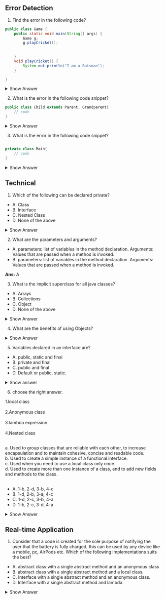 ## Error Detection

1. Find the error in the following code?

``` java
public class Game {
	public static void main(String[] args) {
		Game g;
		g.playCricket();
		
		
	}
	void playCricket() {
		System.out.println("I am a Batsman");
	}

}

```

<details><summary>Show Answer</summary>

<b>Ans:</b> The above code creates a compile-time error, The object "g" is declared but not initialized, and It is not possible to use an object of a class without Initializing it.

</details>

2. What is the error in the following code snippet?

``` java
public class Child extends Parent, Grandparent{
	// code
}
```
<details><summary>Show Answer</summary>

<b>Ans:</b> compilation error is caused because a class can extend only one parent class.

</details>

3.  What is the error in the following code snippet?

``` java

private class Main{
	// code	
}

```

<details><summary>Show Answer</summary>

<b>Ans:</b> compilation error is caused because a class can be public, abstract and final but not private unless it's a nested class.

</details>

## Technical

1. Which of the following can be declared private?

- A. Class
- B. Interface
- C. Nested Class
- D. None of the above

<details><summary>Show Answer</summary>

<b>Ans:</b> C
	
<b>Explanation:</b> classes and interfces can not be declared private, nested classes can be declared private.

</details>

2. What are the parameters and arguments?

- A. parameters: list of variables in the method declaration.
     Arguments:  Values that are passed when a method is invoked.
- B. parameters: list of variables in the method declaration.
     Arguments:  Values that are passed when a method is invoked.
     
<b>Ans:</b> A </details>

3. What is the implicit superclass for all java classes?

- A. Arrays
- B. Collections
- C. Object
- D. None of the above

<details><summary>Show Answer</summary>

<b>Ans:</b> C
	
<b>Explanation:</b> The default constructor of any class calls the no-arg constructor of the superclass, So, java provides an implicit super class "Object" which has a default constructor.

</details>

4. What are the benefits of using Objects?

<details><summary>Show Answer</summary>
	
<b>Ans:</b>
	
- Modularity: the source code for every object can be maintained independently and once an object is created it can be easily propagated inside the system.
- Information hiding: since an object is used to implement methods, the internal working of the class can be hidden using an object.
- Code - reusability:  once an object is created, it can be reused anywhere in the program.
- Pluggability and debugging: if an existing object fails to satisfy the requirements of the developer or causes any abnormality in the code, it can be 
	  deleted.
	
</details>

5. Variables declared in an interface are?

- A. public, static and final
- B. private and final
- C. public and final
- D. Default or public, static.


<details> <summary>Show answer</summary>

<b>Ans:</b> A
	
<b>Explanation:</b>
	
- final: variables in an interface are accessed by many classes and its not ideal, if any of the classes appends the value of the variable, to avoid this
	 variables are declared final.
- public: interfaces are accessed by any class present in any package, so to support this all variables are declared public.
- static: interface itself can't be initialized, so objects of a class are used to access variables, but if a class is imcomplete, an object cant is created.
	   All variables are static so that they can be accessed without an object.
	

</details>

6. choose the right answer.

1.local class   <br>                               
2.Anonymous class  <br>                           
3.lambda expression <br>                          
4.Nested class <br>

<br>
a.  Used to group classes that are reliable with each other, to increase encapsulation and to maintain cohesive, concise and readable code.<br>
b. Used to create a simple instance of a functional interface.<br>
c. Used when you need to use a local class only once.<br>
d. Used to create more than one instance of a class, and to add new fields and methods to the class.<br>
<br>


- A. 1-b, 2-d, 3-b, 4-c
- B. 1-d, 2-b, 3-a, 4-c
- C. 1-d, 2-c, 3-b, 4-a
- D. 1-b, 2-c, 3-d, 4-a

<details>
	<summary>Show Answer</summary>
	<b>Ans:</b> C

</details>

## Real-time Application

1. Consider that a code is created for the sole purpose of notifying the user that the battery is fully charged, this can be used by any device like a mobile, pc, AirPods etc. Which of the following implementations suits the best?

- A. abstract class with a single abstract method and an anonymous class
- B. abstract class with a single abstract method and a local class.
- C. Interface with a single abstract method and an anonymous class.
- D. Interface with a single abstract method and lambda.

<details>
<summary>Show Answer</summary>
	
<b>Ans:</b> D
	
<b>Explanation:</b> a code with a single purpose translates to a class/ interface with a single method, functional interface is the best way to implement this scenario and lambda implementation in each device, makes the code concise, easily readable and maintainable.
	
</details>











